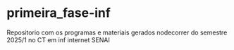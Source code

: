 # primeira_fase-inf
Repositorio com os programas e materiais gerados nodecorrer do semestre 2025/1 no CT em inf internet SENAI
